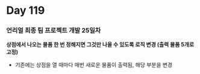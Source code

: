 # Day 119

### 언리얼 최종 팀 프로젝트 개발 25일차

**상점에서 나오는 물품 한 번 정해지면 그것만 나올 수 있도록 로직 변경 (출력 물품 5개로 고정)**

- 기존에는 상점을 열 때마다 매번 새로운 물품이 출력됨, 해당 부분을 변경


